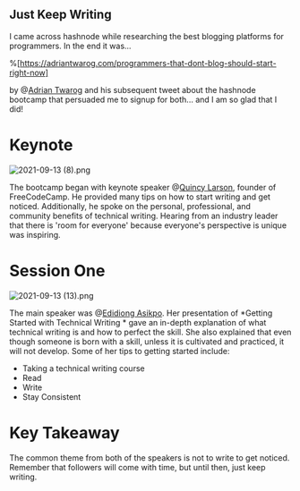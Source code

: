 ## Just Keep Writing

I came across hashnode while researching the best blogging platforms for programmers.  In the end it was...

%[https://adriantwarog.com/programmers-that-dont-blog-should-start-right-now]

by @[Adrian Twarog](@adriantwarog) and his subsequent tweet about the hashnode bootcamp that persuaded me to signup for both... and I am so glad that I did!

# Keynote

![2021-09-13 (8).png](https://cdn.hashnode.com/res/hashnode/image/upload/v1631677590980/cboed4FdY.png)

The bootcamp began with keynote speaker @[Quincy Larson](@quinc), founder of FreeCodeCamp.  He provided many tips on how to start writing and get noticed. Additionally, he spoke on the personal, professional, and community benefits of technical writing.  Hearing from an industry leader that there is 'room for everyone' because everyone's perspective is unique was inspiring.

# Session One

![2021-09-13 (13).png](https://cdn.hashnode.com/res/hashnode/image/upload/v1631677610009/Z9h7VNHkq.png)

The main speaker was @[Edidiong Asikpo](@didicodes). Her presentation of *Getting Started with Technical Writing * gave an in-depth explanation of what technical writing is and how to perfect the skill. She also explained that even though someone is born with a skill, unless it is cultivated and practiced, it will not develop.  Some of her tips to getting started include:

* Taking a technical writing course
* Read
* Write
* Stay Consistent

# Key Takeaway

The common theme from both of the speakers is not to write to get noticed.  Remember that followers will come with time, but until then, just keep writing.
